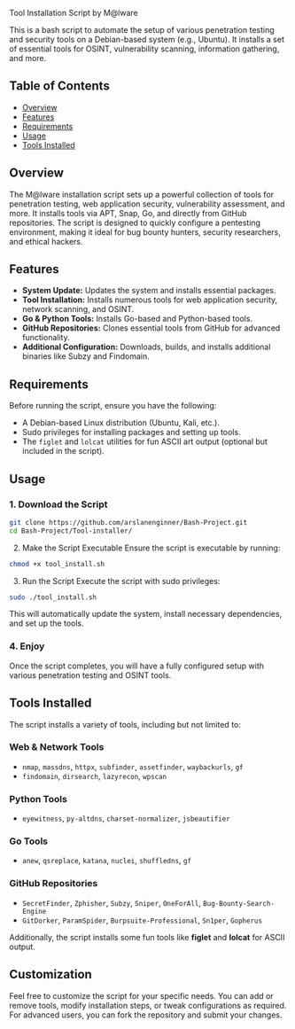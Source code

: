 Tool Installation Script by M@lware 

This is a bash script to automate the setup of various penetration testing and security tools on a Debian-based system (e.g., Ubuntu). It installs a set of essential tools for OSINT, vulnerability scanning, information gathering, and more.


## Table of Contents

- [Overview](#overview)
- [Features](#features)
- [Requirements](#requirements)
- [Usage](#usage)
- [Tools Installed](#tools-installed)

## Overview

The M@lware installation script sets up a powerful collection of tools for penetration testing, web application security, vulnerability assessment, and more. It installs tools via APT, Snap, Go, and directly from GitHub repositories. The script is designed to quickly configure a pentesting environment, making it ideal for bug bounty hunters, security researchers, and ethical hackers.

## Features

- **System Update:** Updates the system and installs essential packages.
- **Tool Installation:** Installs numerous tools for web application security, network scanning, and OSINT.
- **Go & Python Tools:** Installs Go-based and Python-based tools.
- **GitHub Repositories:** Clones essential tools from GitHub for advanced functionality.
- **Additional Configuration:** Downloads, builds, and installs additional binaries like Subzy and Findomain.

## Requirements

Before running the script, ensure you have the following:

- A Debian-based Linux distribution (Ubuntu, Kali, etc.).
- Sudo privileges for installing packages and setting up tools.
- The `figlet` and `lolcat` utilities for fun ASCII art output (optional but included in the script).

## Usage

### 1. Download the Script

```bash
git clone https://github.com/arslanenginner/Bash-Project.git
cd Bash-Project/Tool-installer/

```
2. Make the Script Executable
Ensure the script is executable by running:
```bash
chmod +x tool_install.sh
```
3. Run the Script
Execute the script with sudo privileges:
```bash
sudo ./tool_install.sh
```
This will automatically update the system, install necessary dependencies, and set up the tools.

### 4. Enjoy

Once the script completes, you will have a fully configured setup with various penetration testing and OSINT tools.

## Tools Installed

The script installs a variety of tools, including but not limited to:

### Web & Network Tools

- `nmap`, `massdns`, `httpx`, `subfinder`, `assetfinder`, `waybackurls`, `gf`
- `findomain`, `dirsearch`, `lazyrecon`, `wpscan`

### Python Tools

- `eyewitness`, `py-altdns`, `charset-normalizer`, `jsbeautifier`

### Go Tools

- `anew`, `qsreplace`, `katana`, `nuclei`, `shuffledns`, `gf`

### GitHub Repositories

- `SecretFinder`, `Zphisher`, `Subzy`, `Sniper`, `OneForAll`, `Bug-Bounty-Search-Engine`
- `GitDorker`, `ParamSpider`, `Burpsuite-Professional`, `Sn1per`, `Gopherus`

Additionally, the script installs some fun tools like **figlet** and **lolcat** for ASCII output.

## Customization

Feel free to customize the script for your specific needs. You can add or remove tools, modify installation steps, or tweak configurations as required. For advanced users, you can fork the repository and submit your changes.
